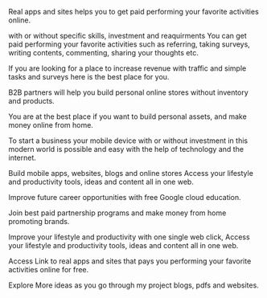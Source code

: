 Real apps and sites helps you to get paid performing your favorite activities online.

with or without specific skills, investment and reaquirments You can get paid performing your favorite activities such as referring, taking surveys, writing contents, commenting, sharing your thoughts etc.

If you are looking for a place to increase revenue with traffic and simple tasks and surveys here is the best place for you.

B2B partners will help you build personal online stores without inventory and products.

You are at the best place if you want to build personal assets, and make money online from home.

To start a business your mobile device with or without investment in this modern world is possible and easy with the help of technology and the internet.

Build mobile apps, websites, blogs and online stores Access your lifestyle and productivity tools, ideas and content all in one web. 

Improve future career opportunities with free Google cloud education.

Join best paid partnership programs and make money from home promoting brands. 

 Improve your lifestyle and productivity with one single web click, 
Access your lifestyle and productivity tools, ideas and content  all in one web.

Access Link to real apps and sites that pays you performing your favorite activities online for free.

Explore More ideas as you go through my project blogs, pdfs and websites.